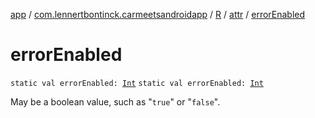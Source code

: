 [app](../../../index.md) / [com.lennertbontinck.carmeetsandroidapp](../../index.md) / [R](../index.md) / [attr](index.md) / [errorEnabled](./error-enabled.md)

# errorEnabled

`static val errorEnabled: `[`Int`](https://kotlinlang.org/api/latest/jvm/stdlib/kotlin/-int/index.html)
`static val errorEnabled: `[`Int`](https://kotlinlang.org/api/latest/jvm/stdlib/kotlin/-int/index.html)

May be a boolean value, such as "`true`" or "`false`".

